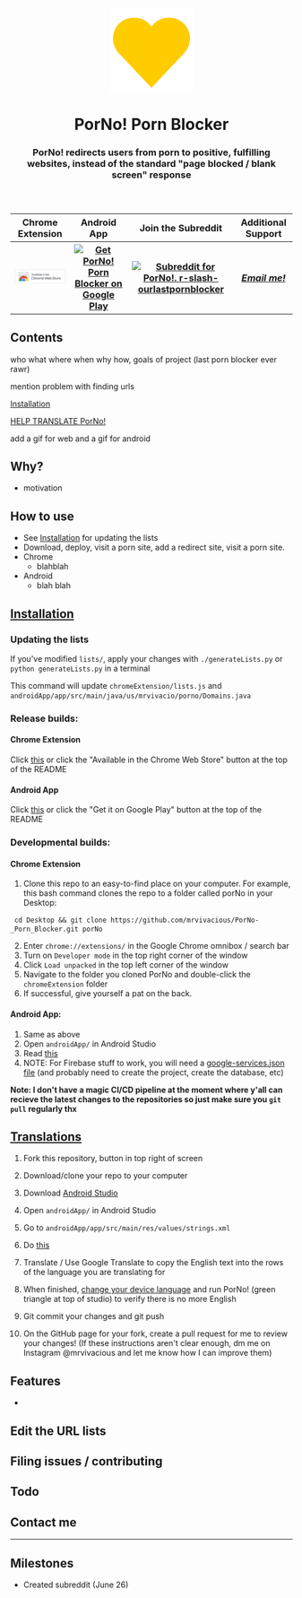 <!-- ![PorNo! banner](https://mrvivacious.github.io/pictures/banners/porNo_text.png) -->

<p align="center">
    <img src="/pictures/heart_PorNo.png" width="150">
    <h1 align="center">PorNo! Porn Blocker</h1>
    <h3 align="center">PorNo! redirects users from porn to positive, fulfilling websites, instead of the standard "page blocked / blank screen" response<h3>
</p>
    
<br>
    
<!--   Links   -->

<table align="center">
  <tr>
    <th>Chrome Extension</th>
    <th>Android App</th>
    <th>Join the Subreddit</th>
    <th>Additional Support</th>
  </tr>
  <tr>
    <th>
        <a href="https://chrome.google.com/webstore/detail/porno-porn-blocker-beta/fnfchnplgejcfmphhboehhlpcjnjkomp" target="_blank">
            <img src="/pictures/chromeWebStoreIcon.png">
        </a>
    </th>
    <th>
            <a href='https://play.google.com/store/apps/details?id=us.mrvivacio.porno&pcampaignid=pcampaignidMKT-Other-global-all-co-prtnr-py-PartBadge-Mar2515-1' target="_blank">
              <img width="220" alt='Get PorNo! Porn Blocker on Google Play' src='https://play.google.com/intl/en_us/badges/static/images/badges/en_badge_web_generic.png'/>
            </a>
    </th>
    <th>
            <a href='https://www.reddit.com/r/ourlastpornblocker/' target="_blank">
              <img width="220" alt='Subreddit for PorNo!. r-slash-ourlastpornblocker' src='https://1000logos.net/wp-content/uploads/2017/05/Reddit-logo.jpg'/>
            </a>
    </th>
    <th>  
        <a href="mailto:jvnnvt@gmail.com?Subject=PorNo! (From GitHub)" target="_blank"><em>Email me!</em></a>
    </th>
  </tr>
</table>


<!--   End links   -->

<!--
<h5 align="center">
    <em>Special thanks to family, friends, users, and anyone I've spoken to about PorNo! 💛 </em>
</h5>
-->


<!--
[![forthebadge](https://forthebadge.com/images/badges/for-you.svg)](https://forthebadge.com)
[![forthebadge](https://forthebadge.com/images/badges/0-percent-optimized.svg)](https://forthebadge.com)
[![forthebadge](https://forthebadge.com/images/badges/built-for-android.svg)](https://forthebadge.com)
[![forthebadge](https://forthebadge.com/images/badges/you-didnt-ask-for-this.svg)](https://forthebadge.com)
-->

## Contents
who what where when why how, goals of project (last porn blocker ever rawr)

mention problem with finding urls

[Installation](#installation)
    
[HELP TRANSLATE PorNo! ](#translations)

add a gif for web and a gif for android

## Why?
- motivation

## How to use
- See [Installation](#installation) for updating the lists
- Download, deploy, visit a porn site, add a redirect site, visit a porn site.
- Chrome
  - blahblah
- Android
  - blah blah

## [Installation](#contents)
### Updating the lists
If you've modified `lists/`, apply your changes with `./generateLists.py` or `python generateLists.py` in a terminal   
    
This command will update `chromeExtension/lists.js` and `androidApp/app/src/main/java/us/mrvivacio/porno/Domains.java`
    
### Release builds:
#### Chrome Extension
Click [this](https://chrome.google.com/webstore/detail/porno-porn-blocker-beta/fnfchnplgejcfmphhboehhlpcjnjkomp) or click the "Available in the Chrome Web Store" button at the top of the README

#### Android App
Click [this](https://play.google.com/store/apps/details?id=us.mrvivacio.porno&pcampaignid=pcampaignidMKT-Other-global-all-co-prtnr-py-PartBadge-Mar2515-1) or click the "Get it on Google Play" button at the top of the README

### Developmental builds:
#### Chrome Extension
1. Clone this repo to an easy-to-find place on your computer. For example, this bash command clones the repo to a folder called porNo in your Desktop:

```
 cd Desktop && git clone https://github.com/mrvivacious/PorNo-_Porn_Blocker.git porNo
```
2. Enter `chrome://extensions/` in the Google Chrome omnibox / search bar
3. Turn on `Developer mode` in the top right corner of the window
4. Click `Load unpacked` in the top left corner of the window
5. Navigate to the folder you cloned PorNo and double-click the `chromeExtension` folder
6. If successful, give yourself a pat on the back.

#### Android App:
1. Same as above
2. Open `androidApp/` in Android Studio
3. Read [this](https://developer.android.com/training/basics/firstapp/running-app)
4. NOTE: For Firebase stuff to work, you will need a [google-services.json file](https://support.google.com/firebase/answer/7015592?hl=en#zippy=%2Cin-this-article) (and probably need to create the project, create the database, etc)

**Note: I don't have a magic CI/CD pipeline at the moment where y'all can recieve the latest changes to the repositories so just make sure you `git pull` regularly thx**
    
## [Translations](#contents)
    
1. Fork this repository, button in top right of screen
2. Download/clone your repo to your computer
3. Download [Android Studio](https://developer.android.com/studio/index.html)
4. Open `androidApp/` in Android Studio
5. Go to `androidApp/app/src/main/res/values/strings.xml`

6. Do [this](https://developer.android.com/studio/write/translations-editor#designlayout)
7. Translate / Use Google Translate to copy the English text into the rows of the language you are translating for
8. When finished, [change your device language](https://www.androidcentral.com/how-change-system-language-your-android-phone) and run PorNo! (green triangle at top of studio) to verify there is no more English
9. Git commit your changes and git push
10. On the GitHub page for your fork, create a pull request for me to review your changes!
(If these instructions aren't clear enough, dm me on Instagram @mrvivacious and let me know how I can improve them)

## Features
- 

## Edit the URL lists

## Filing issues / contributing

## Todo

## Contact me

<hr>

## Milestones
- Created subreddit (June 26)
